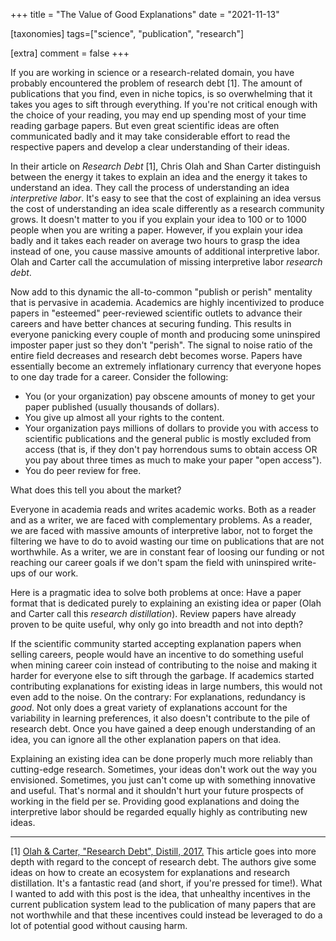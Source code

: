 +++
title = "The Value of Good Explanations"
date = "2021-11-13"

[taxonomies]
tags=["science", "publication", "research"]

[extra]
comment = false
+++

If you are working in science or a research-related domain, you have probably encountered the problem of research debt [1].
The amount of publications that you find, even in niche topics, is so overwhelming that it takes you ages to sift through everything.
If you're not critical enough with the choice of your reading, you may end up spending most of your time reading garbage papers.
But even great scientific ideas are often communicated badly and it may take considerable effort to read the respective papers and develop a clear understanding of their ideas.

In their article on *Research Debt* [1], Chris Olah and Shan Carter distinguish between the energy it takes to explain an idea and the energy it takes to understand an idea.
They call the process of understanding an idea *interpretive labor*.
It's easy to see that the cost of explaining an idea versus the cost of understanding an idea scale differently as a research community grows.
It doesn't matter to you if you explain your idea to 100 or to 1000 people when you are writing a paper.
However, if you explain your idea badly and it takes each reader on average two hours to grasp the idea instead of one, you cause massive amounts of additional interpretive labor.
Olah and Carter call the accumulation of missing interpretive labor *research debt*.

Now add to this dynamic the all-to-common "publish or perish" mentality that is pervasive in academia.
Academics are highly incentivized to produce papers in "esteemed" peer-reviewed scientific outlets to advance their careers and have better chances at securing funding.
This results in everyone panicking every couple of month and producing some uninspired imposter paper just so they don't "perish".
The signal to noise ratio of the entire field decreases and research debt becomes worse.
Papers have essentially become an extremely inflationary currency that everyone hopes to one day trade for a career.
Consider the following:

- You (or your organization) pay obscene amounts of money to get your paper published (usually thousands of dollars).
- You give up almost all your rights to the content.
- Your organization pays millions of dollars to provide you with access to scientific publications and the general public is mostly excluded from access (that is, if they don't pay horrendous sums to obtain access OR you pay about three times as much to make your paper "open access").
- You do peer review for free.

What does this tell you about the market?

Everyone in academia reads and writes academic works.
Both as a reader and as a writer, we are faced with complementary problems.
As a reader, we are faced with massive amounts of interpretive labor, not to forget the filtering we have to do to avoid wasting our time on publications that are not worthwhile.
As a writer, we are in constant fear of loosing our funding or not reaching our career goals if we don't spam the field with uninspired write-ups of our work.

Here is a pragmatic idea to solve both problems at once:
Have a paper format that is dedicated purely to explaining an existing idea or paper (Olah and Carter call this *research distillation*).
Review papers have already proven to be quite useful, why only go into breadth and not into depth?

If the scientific community started accepting explanation papers when selling careers, people would have an incentive to do something useful when mining career coin instead of contributing to the noise and making it harder for everyone else to sift through the garbage.
If academics started contributing explanations for existing ideas in large numbers, this would not even add to the noise.
On the contrary:
For explanations, redundancy is *good*.
Not only does a great variety of explanations account for the variability in learning preferences, it also doesn't contribute to the pile of research debt.
Once you have gained a deep enough understanding of an idea, you can ignore all the other explanation papers on that idea.

Explaining an existing idea can be done properly much more reliably than cutting-edge research.
Sometimes, your ideas don't work out the way you envisioned.
Sometimes, you just can't come up with something innovative and useful.
That's normal and it shouldn't hurt your future prospects of working in the field per se.
Providing good explanations and doing the interpretive labor should be regarded equally highly as contributing new ideas.

---

[1] [Olah & Carter, "Research Debt", Distill, 2017.](https://doi.org/10.23915/distill.00005) This article goes into more depth with regard to the concept of research debt. The authors give some ideas on how to create an ecosystem for explanations and research distillation. It's a fantastic read (and short, if you're pressed for time!). What I wanted to add with this post is the idea, that unhealthy incentives in the current publication system lead to the publication of many papers that are not worthwhile and that these incentives could instead be leveraged to do a lot of potential good without causing harm.
